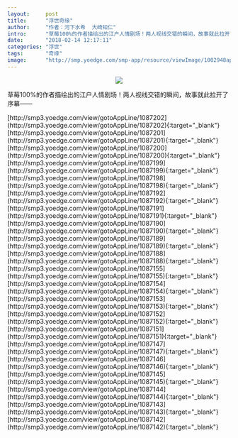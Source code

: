```yaml
---
layout:     post
title:      "浮世奇缘"
author:     "作者：河下水希  大崎知仁"
intro:      "草莓100%的作者描绘出的江户人情剧场！两人视线交错的瞬间，故事就此拉开了序幕——"
date:       "2018-02-14 12:17:11"
categories: "浮世"
tags:       "奇缘"
image:      "http://smp.yoedge.com/smp-app/resource/viewImage/1002948appline.png"
---
```

<div style="text-align: center">
<p><img src="http://smp.yoedge.com/smp-app/resource/viewImage/1002948appline.png"/></p>
</div>
<p class="post-meta">
<span>草莓100%的作者描绘出的江户人情剧场！两人视线交错的瞬间，故事就此拉开了序幕——</span>
</p>
[http://smp3.yoedge.com/view/gotoAppLine/1087202](http://smp3.yoedge.com/view/gotoAppLine/1087202){:target="_blank"}
[http://smp3.yoedge.com/view/gotoAppLine/1087201](http://smp3.yoedge.com/view/gotoAppLine/1087201){:target="_blank"}
[http://smp3.yoedge.com/view/gotoAppLine/1087200](http://smp3.yoedge.com/view/gotoAppLine/1087200){:target="_blank"}
[http://smp3.yoedge.com/view/gotoAppLine/1087199](http://smp3.yoedge.com/view/gotoAppLine/1087199){:target="_blank"}
[http://smp3.yoedge.com/view/gotoAppLine/1087198](http://smp3.yoedge.com/view/gotoAppLine/1087198){:target="_blank"}
[http://smp3.yoedge.com/view/gotoAppLine/1087192](http://smp3.yoedge.com/view/gotoAppLine/1087192){:target="_blank"}
[http://smp3.yoedge.com/view/gotoAppLine/1087191](http://smp3.yoedge.com/view/gotoAppLine/1087191){:target="_blank"}
[http://smp3.yoedge.com/view/gotoAppLine/1087190](http://smp3.yoedge.com/view/gotoAppLine/1087190){:target="_blank"}
[http://smp3.yoedge.com/view/gotoAppLine/1087189](http://smp3.yoedge.com/view/gotoAppLine/1087189){:target="_blank"}
[http://smp3.yoedge.com/view/gotoAppLine/1087188](http://smp3.yoedge.com/view/gotoAppLine/1087188){:target="_blank"}
[http://smp3.yoedge.com/view/gotoAppLine/1087155](http://smp3.yoedge.com/view/gotoAppLine/1087155){:target="_blank"}
[http://smp3.yoedge.com/view/gotoAppLine/1087154](http://smp3.yoedge.com/view/gotoAppLine/1087154){:target="_blank"}
[http://smp3.yoedge.com/view/gotoAppLine/1087153](http://smp3.yoedge.com/view/gotoAppLine/1087153){:target="_blank"}
[http://smp3.yoedge.com/view/gotoAppLine/1087152](http://smp3.yoedge.com/view/gotoAppLine/1087152){:target="_blank"}
[http://smp3.yoedge.com/view/gotoAppLine/1087151](http://smp3.yoedge.com/view/gotoAppLine/1087151){:target="_blank"}
[http://smp3.yoedge.com/view/gotoAppLine/1087147](http://smp3.yoedge.com/view/gotoAppLine/1087147){:target="_blank"}
[http://smp3.yoedge.com/view/gotoAppLine/1087146](http://smp3.yoedge.com/view/gotoAppLine/1087146){:target="_blank"}
[http://smp3.yoedge.com/view/gotoAppLine/1087145](http://smp3.yoedge.com/view/gotoAppLine/1087145){:target="_blank"}
[http://smp3.yoedge.com/view/gotoAppLine/1087144](http://smp3.yoedge.com/view/gotoAppLine/1087144){:target="_blank"}
[http://smp3.yoedge.com/view/gotoAppLine/1087143](http://smp3.yoedge.com/view/gotoAppLine/1087143){:target="_blank"}
[http://smp3.yoedge.com/view/gotoAppLine/1087142](http://smp3.yoedge.com/view/gotoAppLine/1087142){:target="_blank"}


